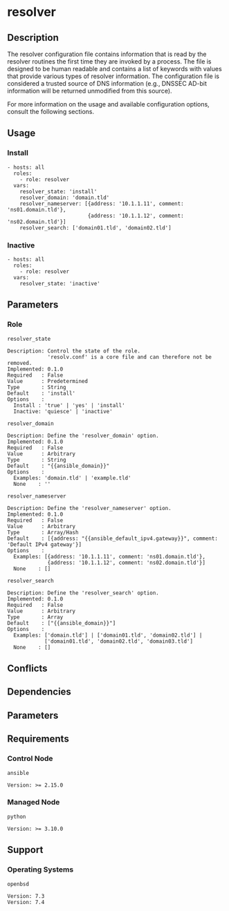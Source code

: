# resolver

## Description

The resolver configuration file contains information that is read by the
resolver routines the first time they are invoked by a process. The file is
designed to be human readable and contains a list of keywords with values that
provide various types of resolver information.
The configuration file is considered a trusted source of DNS information
(e.g., DNSSEC AD-bit information will be returned unmodified from this source).

For more information on the usage and available configuration options,
consult the following sections.

## Usage

### Install

```
- hosts: all
  roles:
    - role: resolver
  vars:
    resolver_state: 'install'
    resolver_domain: 'domain.tld'
    resolver_nameserver: [{address: '10.1.1.11', comment: 'ns01.domain.tld'},
                          {address: '10.1.1.12', comment: 'ns02.domain.tld'}]
    resolver_search: ['domain01.tld', 'domain02.tld']
```

### Inactive

```
- hosts: all
  roles:
    - role: resolver
  vars:
    resolver_state: 'inactive'
```

## Parameters

### Role

`resolver_state`

    Description: Control the state of the role.
                 'resolv.conf' is a core file and can therefore not be removed.
    Implemented: 0.1.0
    Required   : False
    Value      : Predetermined
    Type       : String
    Default    : 'install'
    Options    :
      Install : 'true' | 'yes' | 'install'
      Inactive: 'quiesce' | 'inactive'

`resolver_domain`

    Description: Define the 'resolver_domain' option.
    Implemented: 0.1.0
    Required   : False
    Value      : Arbitrary
    Type       : String
    Default    : "{{ansible_domain}}"
    Options    :
      Examples: 'domain.tld' | 'example.tld'
      None    : ''

`resolver_nameserver`

    Description: Define the 'resolver_nameserver' option.
    Implemented: 0.1.0
    Required   : False
    Value      : Arbitrary
    Type       : Array/Hash
    Default    : [{address: "{{ansible_default_ipv4.gateway}}", comment: 'Default IPv4 gateway'}]
    Options    :
      Examples: [{address: '10.1.1.11', comment: 'ns01.domain.tld'},
                 {address: '10.1.1.12', comment: 'ns02.domain.tld'}]
      None    : []

`resolver_search`

    Description: Define the 'resolver_search' option.
    Implemented: 0.1.0
    Required   : False
    Value      : Arbitrary
    Type       : Array
    Default    : ["{{ansible_domain}}"]
    Options    :
      Examples: ['domain.tld'] | ['domain01.tld', 'domain02.tld'] |
                ['domain01.tld', 'domain02.tld', 'domain03.tld']
      None    : []

## Conflicts

## Dependencies

## Parameters

## Requirements

### Control Node

`ansible`

    Version: >= 2.15.0

### Managed Node

`python`

    Version: >= 3.10.0

## Support

### Operating Systems

`openbsd`

    Version: 7.3
    Version: 7.4
